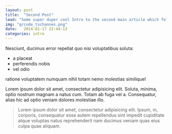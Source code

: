 ```yaml
---
layout: post
title:  "Second Post"
lead: "Some super duper cool Intro to the second main article which follows down if you click the link above."
img: "qrcode_tschannes.png"
date:   2014-01-17 22:44:13
categories: intro
---
```



Nesciunt, ducimus error repellat quo nisi voluptatibus soluta:

* a placeat 
* perferendis nobis 
* vel odio 

ratione voluptatem numquam nihil totam nemo molestias similique!

Lorem ipsum dolor sit amet, consectetur adipisicing elit. Soluta, minima, optio nostrum magnam a natus cum. Totam ab fuga vel a. Consequatur, alias hic ad optio veniam dolores molestiae illo.

> Lorem ipsum dolor sit amet, consectetur adipisicing elit. Ipsum, in, corporis, consequatur esse autem repellendus sint impedit cupiditate atque voluptas natus reprehenderit nam ducimus veniam quas eius culpa quae aliquam.